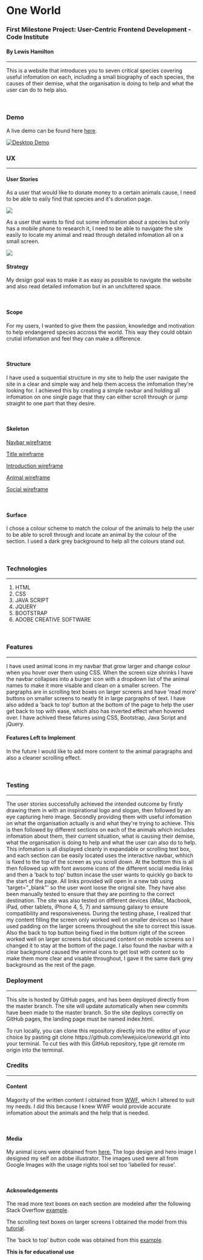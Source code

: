 <h1>One World</h1>
<h3>First Milestone Project: User-Centric Frontend Development - Code Institute</h3>
<h4>By Lewis Hamilton</h4>
<hr>
<p>This is a website that introduces you to seven critical species covering useful infomation on each, including a small biography of each species, the causes of their demise, what the organisation is doing to help and what the user can do to help also.</p>
<br>
<h3>Demo</h3>
<p>A live demo can be found here <a href="#" rel="nofollow" target="_blank">here</a>.</p>
<a target="_blank" rel="noopener noreferrer" href="#"><img src="https://media.giphy.com/media/QzB1q3dQycEPFj1jqT/giphy.gif" alt="Desktop Demo" title="Desktop Demo" style="max-width:100%;"></a>
<br>
<h3>UX</h3>
<hr>
<h4>User Stories</h4>
<p>As a user that would like to donate money to a certain animals cause, I need to be able to eaily find that species and it's donation page.</p>
<img src="one-world/assets/images/donate.png">
<br>
<p>As a user that wants to find out some infomation about a species but only has a mobile phone to research it, I need to be able to navigate the site easily to locate my animal and read through detailed infomation all on a small screen.</p>
<img src="one-world/assets/images/phone-sc.png">
<br>
<h4>Strategy</h4>
<p>My design goal was to make it as easy as possible to navigate the website and also read detailed imfomation but in an uncluttered space.</p>
<br>
<h4>Scope</h4>
<p>For my users, I wanted to give them the passion, knowledge and motivation to help endangered species accross the world. This way they could obtain crutial infomation and feel they can make a difference.</p>
<br>
<h4>Structure</h4>
<p>I have used a suquential structure in my site to help the user navigate the site in a clear and simple way and help them access the imfomation they're looking for. I achieved this by creating a simple navbar and holding all infomation on one single page that they can either scroll through or jump straight to one part that they desire.</p>
<br>
<h4>Skeleton</h4>
<p><a href="https://github.com/lewejuice/oneworld/blob/master/navbar.md">Navbar wireframe</a></p>
<p><a href="https://github.com/lewejuice/oneworld/blob/master/title.md">Title wireframe</a></p>
<p><a href="https://github.com/lewejuice/oneworld/blob/master/intro.md">Introduction wireframe</a></p>
<p><a href="https://github.com/lewejuice/oneworld/blob/master/animal.md">Animal wireframe</a></p>
<p><a href="https://github.com/lewejuice/oneworld/blob/master/social.md">Social wireframe</a></p>
<br>
<h4>Surface</h4>
<p>I chose a colour scheme to match the colour of the animals to help the user to be able to scroll through and locate an animal by the colour of the section. I used a dark grey background to help all the colours stand out.</p>
<br>
<h3>Technologies</h3>
<hr>
<ol>
<li>HTML</li>
<li>CSS</li>
<li>JAVA SCRIPT</li>
<li>JQUERY</li>
<li>BOOTSTRAP</li>
<li>ADOBE CREATIVE SOFTWARE</li>
</ol>
<br>
<h3>Features</h3>
<hr>
<p>I have used animal icons in my navbar that grow larger and change colour when you hover over them using CSS. When the screen size shrinks I have the navbar collapses into a burger icon with a dropdown list of the animal names to make it more visable and clean on a smaller screen. The pargraphs are in scrolling text boxes on larger screens and have 'read more' buttons on smaller screens to neatly fit in large pargraphs of text. I have also added a 'back to top' button at the bottom of the page to help the user get back to top with ease, which also has inverted effect when hovered over. I have achived these fatures using CSS, Bootstrap, Java Script and jQuery.</p>
<h4>Features Left to Implement</h4>
<p>In the future I would like to add more content to the animal paragraphs and also a cleaner scrolling effect.</p>
<br>
<h3>Testing</h3>
<hr>
<p>The user stories successfully achieved the intended outcome by firstly drawing them in with an inspirational logo and slogan, then followed by an eye capturing hero image. Secondly providing them with useful infomation on what the organisation actually is and what they're trying to achieve. This is then followed by different sections on each of the animals which includes infomation about them, their current situation, what is causing their demise, what the organisation is doing to help and what the user can also do to help. This infomation is all displayed cleanly in expandable or scrolling text box, and each section can be easily located uses the interactive navbar, whhich is fixed to the top of the screen as you scroll down. At the botttom this is all then followed up with font awsome icons of the different social media links and then a 'back to top' button incase the user wants to quickly go back to the start of the page. All links provided will open in a new tab using 'target="_blank"' so the user wont loose the orignal site. They have also been manually tested to ensure that they are pointing to the correct destination.
The site was also tested on different devices (iMac, Macbook, iPad, other tablets, iPhone 4, 5, 7) and samsung galaxy to ensure compatibility and responsiveness. During the testing phase, I realized that my content filling the screen only worked well on smaller devices so I have used padding on the larger screens throughout the site to correct this issue. Also the back to top button being fixed in the bottom right of the screen worked well on larger screens but obscured content on mobile screens so I changed it to stay at the bottom of the page. I also found the navbar with a clear background caused the animal icons to get lost with content so to make them more clear and visable throughout, I gave it the same dark grey background as the rest of the page.</p>
<h3>Deployment</h3>
<hr>
<p>This site is hosted by GitHub pages, and has been deployed directly from the master branch. The site will update automatically when new commits have been made to the master branch. So the site deploys correctly on GitHub pages, the landing page must be named index.html.</p>
<p>To run locally, you can clone this repository directly into the editor of your choice by pasting git clone https://github.com/lewejuice/oneworld.git into your terminal. To cut ties with this GitHub repository, type git remote rm origin into the terminal.</p>
<h3>Credits</h3>
<hr>
<h4>Content</h4>
<p>Magority of the written content I obtained from <a href="https://www.worldwildlife.org/">WWF</a>, which I altered to suit my needs. I did this because I knew WWF would provide accurate infomation about the animals and the help that is needed.</p>
<br>
<h4>Media</h4>
<p>My animal icons were obtained from <a href="#">here.</a> The logo design and hero image I designed my self on adobe illustrator. The images used were all from Google Images with the usage rights tool set too 'labelled for reuse'.</p>
<br>
<h4>Acknowledgements</h4>
<p>The read more text boxes on each section are modeled after the following Stack Overflow <a href="https://stackoverflow.com/questions/53955285/how-to-make-multiple-read-more-buttons-in-same-page-using-one-jquery/53955444" rel="nofollow">example</a>.</p>
<p>The scrolling text boxes on larger screens I obtained the model from this <a href="https://www.nosegraze.com/scrolling-text-box/" rel="nofollow">tutorial</a>.</p>
<p>The 'back to top' button code was obtained from this <a href="https://www.w3schools.com/howto/howto_js_scroll_to_top.asp" rel="nofollow">example</a>.</p>

<p><strong>This is for educational use</strong></p>




